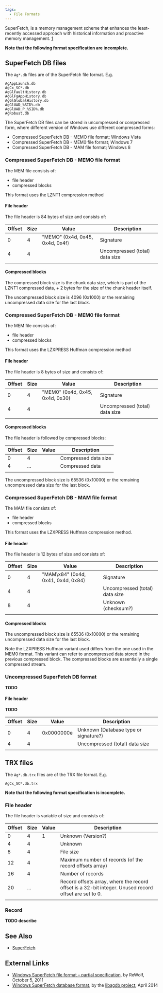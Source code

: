 ```yaml
---
tags:
  - File Formats
---
```

SuperFetch, is a memory management scheme that enhances the
least-recently accessed approach with historical information and
proactive memory management.
[1](http://technet.microsoft.com/en-us/magazine/2007.03.vistakernel.aspx)

<b>Note that the following format specification are incomplete.</b>

## SuperFetch DB files

The `Ag*.db` files are of the SuperFetch file format. E.g.

    AgAppLaunch.db
    AgCx_SC*.db
    AgGlFaultHistory.db
    AgGlFgAppHistory.db
    AgGlGlobalHistory.db
    AgGlUAD_%SID%.db
    AgGlUAD_P_%SID%.db
    AgRobust.db

The SuperFetch DB files can be stored in uncompressed or compressed
form, where different version of Windows use different compressed forms:

* Compressed SuperFetch DB - MEMO file format; Windows Vista
* Compressed SuperFetch DB - MEM0 file format; Windows 7
* Compressed SuperFetch DB - MAM file format; Windows 8

### Compressed SuperFetch DB - MEMO file format

The MEM file consists of:

* file header
* compressed blocks

This format uses the LZNT1 compression method

#### File header

The file header is 84 bytes of size and consists of:

| Offset | Size | Value                           | Description                    |
|--------|------|---------------------------------|--------------------------------|
| 0      | 4    | "MEMO" (0x4d, 0x45, 0x4d, 0x4f) | Signature                      |
| 4      | 4    |                                 | Uncompressed (total) data size |
|        |      |                                 |                                |

#### Compressed blocks

The compressed block size is the chunk data size, which is part of the
LZNT1 compressed data, + 2 bytes for the size of the chunk header
itself.

The uncompressed block size is 4096 (0x1000) or the remaining
uncompressed data size for the last block.

### Compressed SuperFetch DB - MEM0 file format

The MEM file consists of:

* file header
* compressed blocks

This format uses the LZXPRESS Huffman compression method

#### File header

The file header is 8 bytes of size and consists of:

| Offset | Size | Value                           | Description                    |
|--------|------|---------------------------------|--------------------------------|
| 0      | 4    | "MEM0" (0x4d, 0x45, 0x4d, 0x30) | Signature                      |
| 4      | 4    |                                 | Uncompressed (total) data size |
|        |      |                                 |                                |

#### Compressed blocks

The file header is followed by compressed blocks:

| Offset | Size | Value | Description          |
|--------|------|-------|----------------------|
| 0      | 4    |       | Compressed data size |
| 4      | ...  |       | Compressed data      |
|        |      |       |                      |

The uncompressed block size is 65536 (0x10000) or the remaining
uncompressed data size for the last block.

### Compressed SuperFetch DB - MAM file format

The MAM file consists of:

* file header
* compressed blocks

This format uses the LZXPRESS Huffman compression method.

#### File header

The file header is 12 bytes of size and consists of:

| Offset | Size | Value                              | Description                    |
|--------|------|------------------------------------|--------------------------------|
| 0      | 4    | "MAM\x84" (0x4d, 0x41, 0x4d, 0x84) | Signature                      |
| 4      | 4    |                                    | Uncompressed (total) data size |
| 8      | 4    |                                    | Unknown (checksum?)            |
|        |      |                                    |                                |

#### Compressed blocks

The uncompressed block size is 65536 (0x10000) or the remaining
uncompressed data size for the last block.

Note the LZXPRESS Huffman variant used differs from the one used in the
MEM0 format. This variant can refer to uncompressed data stored in the
previous compressed block. The compressed blocks are essentially a
single compressed stream.

### Uncompressed SuperFetch DB format

<b>TODO</b>

#### File header

<b>TODO</b>

| Offset | Size | Value      | Description                           |
|--------|------|------------|---------------------------------------|
| 0      | 4    | 0x0000000e | Unknown (Database type or signature?) |
| 4      | 4    |            | Uncompressed (total) data size        |
|        |      |            |                                       |

## TRX files

The `Ag*.db.trx` files are of the TRX file format. E.g.

    AgCx_SC*.db.trx

<b>Note that the following format specification is incomplete.</b>

### File header

The file header is variable of size and consists of:

| Offset | Size | Value | Description                                                                                           |
|--------|------|-------|-------------------------------------------------------------------------------------------------------|
| 0      | 4    | 1     | Unknown (Version?)                                                                                    |
| 4      | 4    |       | Unknown                                                                                               |
| 8      | 4    |       | File size                                                                                             |
| 12     | 4    |       | Maximum number of records (of the record offsets array)                                               |
| 16     | 4    |       | Number of records                                                                                     |
| 20     | ...  |       | Record offsets array, where the record offset is a 32-bit integer. Unused record offset are set to 0. |
|        |      |       |                                                                                                       |

### Record

<b>TODO describe</b>

## See Also

* [SuperFetch](superfetch.md)

## External Links

* [Windows SuperFetch file format – partial specification](http://blog.rewolf.pl/blog/?p=214),
  by ReWolf, October 5, 2011
* [Windows SuperFetch database format](https://github.com/libyal/libagdb/blob/main/documentation/Windows%20SuperFetch%20(DB)%20format.asciidoc),
  by the [libagdb project](libagdb.md), April 2014
